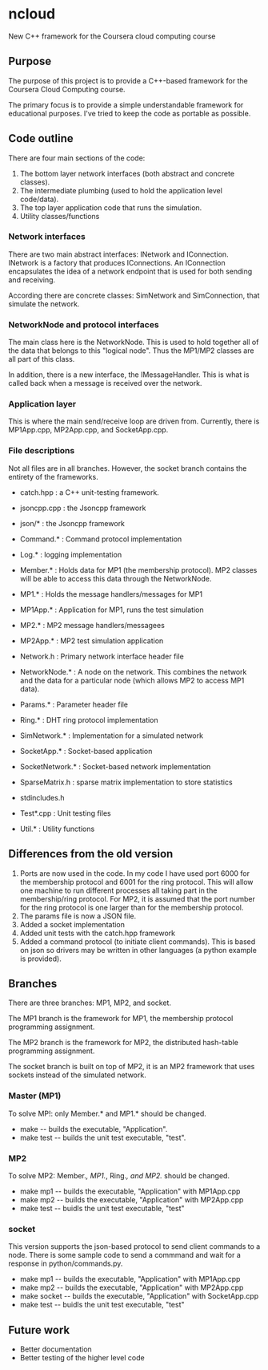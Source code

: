 # ncloud
New C++ framework for the Coursera cloud computing course

## Purpose
The purpose of this project is to provide a C++-based framework
for the Coursera Cloud Computing course.

The primary focus is to provide a simple understandable framework for educational purposes. I've tried to keep the code as portable as possible.


## Code outline
There are four main sections of the code:
1. The bottom layer network interfaces (both abstract and concrete classes).
2. The intermediate plumbing (used to hold the application level code/data).
3. The top layer application code that runs the simulation.
4. Utility classes/functions


### Network interfaces
There are two main abstract interfaces: INetwork and IConnection.  INetwork is a factory that produces IConnections.  An IConnection encapsulates the idea of a network endpoint that is used for both sending and receiving.

According there are concrete classes: SimNetwork and SimConnection, that simulate the network.


### NetworkNode and protocol interfaces
The main class here is the NetworkNode. This is used to hold together all of the data that belongs to this "logical node". Thus the MP1/MP2 classes are all part of this class.

In addition, there is a new interface, the IMessageHandler.  This is what is called back when a message is received over the network.


### Application layer
This is where the main send/receive loop are driven from.  Currently, there is MP1App.cpp,
MP2App.cpp, and SocketApp.cpp.

### File descriptions
Not all files are in all branches.  However, the socket branch contains the entirety
of the frameworks.

* catch.hpp : a C++ unit-testing framework.
* jsoncpp.cpp : the Jsoncpp framework
* json/* : the Jsoncpp framework

* Command.* : Command protocol implementation
* Log.* : logging implementation
* Member.* : Holds data for MP1 (the membership protocol). MP2 classes will be able to access this data through the NetworkNode.
* MP1.* : Holds the message handlers/messages for MP1
* MP1App.* : Application for MP1, runs the test simulation
* MP2.* : MP2 message handlers/messagees
* MP2App.* : MP2 test simulation application
* Network.h : Primary network interface header file
* NetworkNode.* : A node on the network. This combines the network and the data for a particular node (which allows MP2 to access MP1 data).
* Params.* : Parameter header file
* Ring.* : DHT ring protocol implementation
* SimNetwork.* : Implementation for a simulated network
* SocketApp.* : Socket-based application
* SocketNetwork.* : Socket-based network implementation
* SparseMatrix.h : sparse matrix implementation to store statistics
* stdincludes.h
* Test*.cpp : Unit testing files
* Util.* : Utility functions

## Differences from the old version
1. Ports are now used in the code. In my code I have used port 6000 for the membership protocol and 6001 for the ring protocol. This will allow one machine to run different processes all taking part in the membership/ring protocol.  For MP2, it is assumed that the port number for the ring protocol is one larger than for the membership protocol.
2. The params file is now a JSON file.
3. Added a socket implementation
4. Added unit tests with the catch.hpp framework
5. Added a command protocol (to initiate client commands). This is based on json
so drivers may be written in other languages (a python example is provided).

## Branches

There are three branches: MP1, MP2, and socket.

The MP1 branch is the framework for MP1, the membership protocol programming assignment.

The MP2 branch is the framework for MP2, the distributed hash-table programming assignment.

The socket branch is built on top of MP2, it is an MP2 framework that uses sockets instead
of the simulated network.


### Master (MP1)
To solve MP!: only Member.* and MP1.* should be changed.

* make -- builds the executable, "Application".
* make test -- builds the unit test executable, "test".

### MP2
To solve MP2: Member.*, MP1.*, Ring.*, and MP2.* should be changed.

* make mp1 -- builds the executable, "Application" with MP1App.cpp
* make mp2 -- builds the executable, "Application" with MP2App.cpp
* make test -- buidls the unit test executable, "test"

### socket
This version supports the json-based protocol to send client commands
to a node.  There is some sample code to send a commmand and wait for a response
in python/commands.py.

* make mp1 -- builds the executable, "Application" with MP1App.cpp
* make mp2 -- builds the executable, "Application" with MP2App.cpp
* make socket -- builds the executable, "Application" with SocketApp.cpp
* make test -- buidls the unit test executable, "test"

## Future work
* Better documentation
* Better testing of the higher level code

